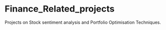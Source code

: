 # Finance_Related_projects
Projects on Stock sentiment analysis and Portfolio Optimisation Techniques. 

